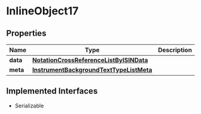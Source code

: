 

# InlineObject17


## Properties

Name | Type | Description | Notes
------------ | ------------- | ------------- | -------------
**data** | [**NotationCrossReferenceListByISINData**](NotationCrossReferenceListByISINData.md) |  |  [optional]
**meta** | [**InstrumentBackgroundTextTypeListMeta**](InstrumentBackgroundTextTypeListMeta.md) |  |  [optional]


## Implemented Interfaces

* Serializable


